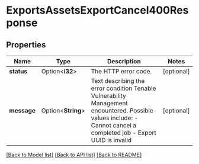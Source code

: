 # ExportsAssetsExportCancel400Response

## Properties

Name | Type | Description | Notes
------------ | ------------- | ------------- | -------------
**status** | Option<**i32**> | The HTTP error code. | [optional]
**message** | Option<**String**> | Text describing the error condition Tenable Vulnerability Management encountered. Possible values include:   - Cannot cancel a completed job  - Export UUID is invalid | [optional]

[[Back to Model list]](../README.md#documentation-for-models) [[Back to API list]](../README.md#documentation-for-api-endpoints) [[Back to README]](../README.md)


